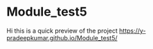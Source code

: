 # Module_test5
Hi this is a quick preview of the project https://y-pradeepkumar.github.io/Module_test5/
